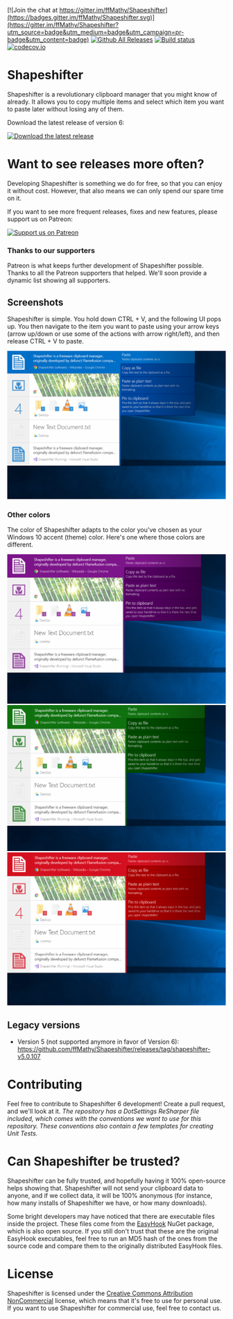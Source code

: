 [![Join the chat at https://gitter.im/ffMathy/Shapeshifter](https://badges.gitter.im/ffMathy/Shapeshifter.svg)](https://gitter.im/ffMathy/Shapeshifter?utm_source=badge&utm_medium=badge&utm_campaign=pr-badge&utm_content=badge)
[![Github All Releases](https://img.shields.io/github/downloads/ffMathy/Shapeshifter/total.svg)](https://github.com/ffMathy/Shapeshifter/releases)
[![Build status](https://ci.appveyor.com/api/projects/status/hnhqpn0rwcsvccng/branch/master?svg=true)](https://ci.appveyor.com/project/ffMathy/shapeshifter/branch/master)
[![codecov.io](https://codecov.io/github/ffMathy/Shapeshifter/coverage.svg?branch=master)](https://codecov.io/github/ffMathy/Shapeshifter?branch=master)

# Shapeshifter
Shapeshifter is a revolutionary clipboard manager that you might know of already. It allows you to copy multiple items and select which item you want to paste later without losing any of them.

Download the latest release of version 6:  

[![Download the latest release](https://i.imgur.com/9or42mi.png)](https://github.com/ffMathy/Shapeshifter/releases/latest)

# Want to see releases more often?
Developing Shapeshifter is something we do for free, so that you can enjoy it without cost. However, that also means we can only spend our spare time on it. 

If you want to see more frequent releases, fixes and new features, please support us on Patreon:  

[![Support us on Patreon](https://i.imgur.com/hNXgdNI.png)](https://www.patreon.com/flamefusion/overview)

### Thanks to our supporters
Patreon is what keeps further development of Shapeshifter possible. Thanks to all the Patreon supporters that helped. We'll soon provide a dynamic list showing all supporters.

## Screenshots
Shapeshifter is simple. You hold down CTRL + V, and the following UI pops up. You then navigate to the item you want to paste using your arrow keys (arrow up/down or use some of the actions with arrow right/left), and then release CTRL + V to paste.

![Holding down CTRL shows this UI](/screenshots/blue.PNG)

### Other colors
The color of Shapeshifter adapts to the color you've chosen as your Windows 10 accent (theme) color. Here's one where those colors are different.

![Holding down CTRL and V shows this UI](/screenshots/purple.PNG)
![Holding down CTRL and V shows this UI](/screenshots/green.PNG)
![Holding down CTRL and V shows this UI](/screenshots/red.PNG)

## Legacy versions

- Version 5 (not supported anymore in favor of Version 6):
https://github.com/ffMathy/Shapeshifter/releases/tag/shapeshifter-v5.0.107

# Contributing
Feel free to contribute to Shapeshifter 6 development! Create a pull request, and we'll look at it. *The repository has a DotSettings ReSharper file included, which comes with the conventions we want to use for this repository. These conventions also contain a few templates for creating Unit Tests.*

# Can Shapeshifter be trusted?
Shapeshifter can be fully trusted, and hopefully having it 100% open-source helps showing that. Shapeshifter will not send your clipboard data to anyone, and if we collect data, it will be 100% anonymous (for instance, how many installs of Shapeshifter we have, or how many downloads).

Some bright developers may have noticed that there are executable files inside the project. These files come from the [EasyHook](https://easyhook.github.io) NuGet package, which is also open source. If you still don't trust that these are the original EasyHook executables, feel free to run an MD5 hash of the ones from the source code and compare them to the originally distributed EasyHook files.

# License
Shapeshifter is licensed under the
[Creative Commons Attribution NonCommercial](https://tldrlegal.com/license/creative-commons-attribution-noncommercial-(cc-nc)) license, which means that it's free to use
for personal use.
If you want to use Shapeshifter for commercial use, feel free to contact us.
